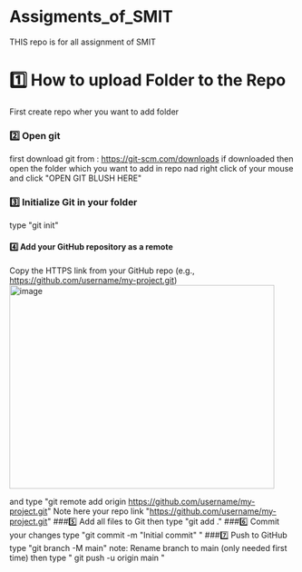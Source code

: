 # Assigments_of_SMIT
THIS repo is for all assignment of SMIT 


# 1️⃣ How to upload Folder to the Repo 
First create repo wher you want to add folder
### 2️⃣ Open git 
first download git from : https://git-scm.com/downloads 
if downloaded then  open the folder which you want to add in repo nad right click of your mouse and click "OPEN GIT BLUSH HERE" 
### 3️⃣ Initialize Git in your folder
type "git init"
#### 4️⃣ Add your GitHub repository as a remote
Copy the HTTPS link from your GitHub repo (e.g., https://github.com/username/my-project.git)
<img width="467" height="359" alt="image" src="https://github.com/user-attachments/assets/6cc33c07-6481-4ce1-94e3-7160e981acdd" />

and type "git remote add origin https://github.com/username/my-project.git" Note here your repo link "https://github.com/username/my-project.git"
###5️⃣ Add all files to Git
then type "git add ."
###6️⃣ Commit your changes
type "git commit -m "Initial commit" "
###7️⃣ Push to GitHub
type "git branch -M main" note: Rename branch to main (only needed first time)
then type " git push -u origin main " 


